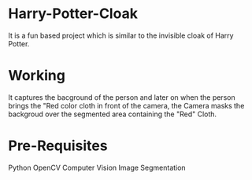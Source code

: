 # Harry-Potter-Cloak
It is a fun based project which is similar to the invisible cloak of Harry Potter.

# Working
It captures the bacground of the person and later on when the person brings the "Red color cloth in front of the camera, the Camera masks the backgroud over the segmented area containing the "Red" Cloth.


# Pre-Requisites 
Python
OpenCV
Computer Vision
Image Segmentation
